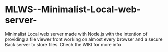 # MLWS--Minimalist-Local-web-server-
Minimalist Local web server made with Node.js with the intention of providing a file viewer front working on almost every browser and a secure Back server to store files. Check the WIKI for more info
